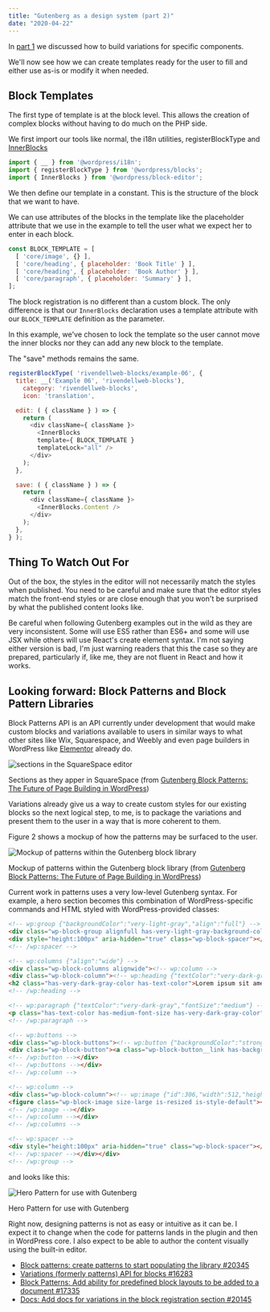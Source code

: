 ```yaml
---
title: "Gutenberg as a design system (part 2)"
date: "2020-04-22"
---
```


In [part 1](https://publishing-project.rivendellweb.net/?p=790075&preview=true) we discussed how to build variations for specific components.

We'll now see how we can create templates ready for the user to fill and either use as-is or modify it when needed.

## Block Templates

The first type of template is at the block level. This allows the creation of complex blocks without having to do much on the PHP side.

We first import our tools like normal, the i18n utilities, registerBlockType and [InnerBlocks](https://github.com/WordPress/gutenberg/tree/master/packages/block-editor/src/components/inner-blocks#README.md)

```js
import { __ } from '@wordpress/i18n';
import { registerBlockType } from '@wordpress/blocks';
import { InnerBlocks } from '@wordpress/block-editor';
```

We then define our template in a constant. This is the structure of the block that we want to have.

We can use attributes of the blocks in the template like the placeholder attribute that we use in the example to tell the user what we expect her to enter in each block.

```js
const BLOCK_TEMPLATE = [
  [ 'core/image', {} ],
  [ 'core/heading', { placeholder: 'Book Title' } ],
  [ 'core/heading', { placeholder: 'Book Author' } ],
  [ 'core/paragraph', { placeholder: 'Summary' } ],
];
```

The block registration is no different than a custom block. The only difference is that our `InnerBlocks` declaration uses a template attribute with our `BLOCK_TEMPLATE` definition as the parameter.

In this example, we've chosen to lock the template so the user cannot move the inner blocks nor they can add any new block to the template.

The "save" methods remains the same.

```js
registerBlockType( 'rivendellweb-blocks/example-06', {
  title: __('Example 06', 'rivendellweb-blocks'),
    category: 'rivendellweb-blocks',
    icon: 'translation',

  edit: ( { className } ) => {
    return (
      <div className={ className }>
        <InnerBlocks
        template={ BLOCK_TEMPLATE }
        templateLock="all" />
      </div>
    );
  },

  save: ( { className } ) => {
    return (
      <div className={ className }>
        <InnerBlocks.Content />
      </div>
    );
  },
} );
```

## Thing To Watch Out For

Out of the box, the styles in the editor will not necessarily match the styles when published. You need to be careful and make sure that the editor styles match the front-end styles or are close enough that you won't be surprised by what the published content looks like.

Be careful when following Gutenberg examples out in the wild as they are very inconsistent. Some will use ES5 rather than ES6+ and some will use JSX while others will use React's create element syntax. I'm not saying either version is bad, I'm just warning readers that this the case so they are prepared, particularly if, like me, they are not fluent in React and how it works.

## Looking forward: Block Patterns and Block Pattern Libraries

Block Patterns API is an API currently under development that would make custom blocks and variations available to users in similar ways to what other sites like Wix, Squarespace, and Weebly and even page builders in WordPress like [Elementor](https://elementor.com/) already do.

![sections in the SquareSpace editor](https://cdn.richtabor.com/wp-content/uploads/2020/03/ss.jpg)

Sections as they apper in SquareSpace (from [Gutenberg Block Patterns: The Future of Page Building in WordPress](https://richtabor.com/block-patterns/))

Variations already give us a way to create custom styles for our existing blocks so the next logical step, to me, is to package the variations and present them to the user in a way that is more coherent to them.

Figure 2 shows a mockup of how the patterns may be surfaced to the user.

![Mockup of patterns within the Gutenberg block library](https://cdn.richtabor.com/wp-content/uploads/2020/03/patterns.jpg)

Mockup of patterns within the Gutenberg block library (from [Gutenberg Block Patterns: The Future of Page Building in WordPress](https://richtabor.com/block-patterns/))

Current work in patterns uses a very low-level Gutenberg syntax. For example, a hero section becomes this combination of WordPress-specific commands and HTML styled with WordPress-provided classes:

```html
<!-- wp:group {"backgroundColor":"very-light-gray","align":"full"} -->
<div class="wp-block-group alignfull has-very-light-gray-background-color has-background"><div class="wp-block-group__inner-container"><!-- wp:spacer -->
<div style="height:100px" aria-hidden="true" class="wp-block-spacer"></div>
<!-- /wp:spacer -->

<!-- wp:columns {"align":"wide"} -->
<div class="wp-block-columns alignwide"><!-- wp:column -->
<div class="wp-block-column"><!-- wp:heading {"textColor":"very-dark-gray"} -->
<h2 class="has-very-dark-gray-color has-text-color">Lorem ipsum sit amet, consectetur adipiscing elit</h2>
<!-- /wp:heading -->

<!-- wp:paragraph {"textColor":"very-dark-gray","fontSize":"medium"} -->
<p class="has-text-color has-medium-font-size has-very-dark-gray-color">Ut enim ad minim veniam, quis nostrud exercitation ullamco laboris nisi ut aliquip ex ea commodo consequat.</p>
<!-- /wp:paragraph -->

<!-- wp:buttons -->
<div class="wp-block-buttons"><!-- wp:button {"backgroundColor":"strong-blue","borderRadius":2} -->
<div class="wp-block-button"><a class="wp-block-button__link has-background has-strong-blue-background-color" style="border-radius:2px">Call to action</a></div>
<!-- /wp:button --></div>
<!-- /wp:buttons --></div>
<!-- /wp:column -->

<!-- wp:column -->
<div class="wp-block-column"><!-- wp:image {"id":306,"width":512,"height":384,"sizeSlug":"large","className":"is-style-default"} -->
<figure class="wp-block-image size-large is-resized is-style-default"><img src="https://nrqsnchztest.blog/wp-content/uploads/2020/02/swinging-1024x768.png" alt="" class="wp-image-306" width="512" height="384"/></figure>
<!-- /wp:image --></div>
<!-- /wp:column --></div>
<!-- /wp:columns -->

<!-- wp:spacer -->
<div style="height:100px" aria-hidden="true" class="wp-block-spacer"></div>
<!-- /wp:spacer --></div></div>
<!-- /wp:group -->
```

and looks like this:

![Hero Pattern for use with Gutenberg](/https://res.cloudinary.com/dfh6ihzvj/image/upload/c_scale,w_500/f_auto,q_auto/hero01-gutenberg-pattern)

Hero Pattern for use with Gutenberg

Right now, designing patterns is not as easy or intuitive as it can be. I expect it to change when the code for patterns lands in the plugin and then in WordPress core. I also expect to be able to author the content visually using the built-in editor.

* [Block patterns: create patterns to start populating the library #20345](https://github.com/WordPress/gutenberg/issues/20345)
* [Variations (formerly patterns) API for blocks #16283](https://github.com/WordPress/gutenberg/issues/16283)
* [Block Patterns: Add ability for predefined block layouts to be added to a document #17335](https://github.com/WordPress/gutenberg/issues/17335)
* [Docs: Add docs for variations in the block registration section #20145](https://github.com/WordPress/gutenberg/pull/20145)
